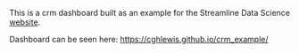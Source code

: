 This is a crm dashboard built as an example for the Streamline Data Science [website](https://streamlinedatascience.io/).

Dashboard can be seen here: https://cghlewis.github.io/crm_example/
